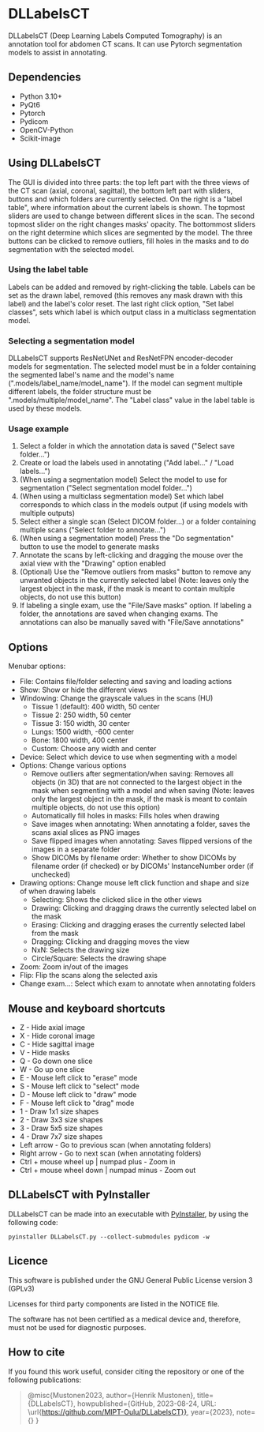 # DLLabelsCT

DLLabelsCT (Deep Learning Labels Computed Tomography) is an annotation tool for abdomen CT scans. It can use Pytorch segmentation models to assist in annotating.

## Dependencies

- Python 3.10+
- PyQt6
- Pytorch
- Pydicom
- OpenCV-Python
- Scikit-image

## Using DLLabelsCT

The GUI is divided into three parts: the top left part with the three views of the CT scan (axial, coronal, sagittal), the bottom left part with sliders, buttons and which folders are currently selected. On the right is a "label table", where information about the current labels is shown.
The topmost sliders are used to change between different slices in the scan. The second topmost slider on the right changes masks' opacity. The bottommost sliders on the right determine which slices are segmented by the model. The three buttons can be clicked to remove outliers, fill holes in the masks and to do segmentation with the selected model.

### Using the label table

Labels can be added and removed by right-clicking the table. Labels can be set as the drawn label, removed (this removes any mask drawn with this label) and the label's color reset. The last right click option, "Set label classes", sets which label is which output class in a multiclass segmentation model.  

### Selecting a segmentation model

DLLabelsCT supports ResNetUNet and ResNetFPN encoder-decoder models for segmentation. The selected model must be in a folder containing the segmented label's name and the model's name (".models/label_name/model_name"). If the model can segment multiple different labels, the folder structure must be ".models/multiple/model_name". The "Label class" value in the label table is used by these models.

### Usage example

1. Select a folder in which the annotation data is saved ("Select save folder...")
2. Create or load the labels used in annotating ("Add label..." / "Load labels...")
3. (When using a segmentation model) Select the model to use for segmentation ("Select segmentation model folder...")
4. (When using a multiclass segmentation model) Set which label corresponds to which class in the models output (if using models with multiple outputs)
5. Select either a single scan (Select DICOM folder...) or a folder containing multiple scans ("Select folder to annotate...")
6. (When using a segmentation model) Press the "Do segmentation" button to use the model to generate masks
7. Annotate the scans by left-clicking and dragging the mouse over the axial view with the "Drawing" option enabled
8. (Optional) Use the "Remove outliers from masks" button to remove any unwanted objects in the currently selected label (Note: leaves only the largest object in the mask, if the mask is meant to contain multiple objects, do not use this button)
9. If labeling a single exam, use the "File/Save masks" option. If labeling a folder, the annotations are saved when changing exams. The annotations can also be manually saved with "File/Save annotations"

## Options

Menubar options:

- File: Contains file/folder selecting and saving and loading actions
- Show: Show or hide the different views
- Windowing: Change the grayscale values in the scans (HU)
  - Tissue 1 (default): 400 width, 50 center
  - Tissue 2: 250 width, 50 center
  - Tissue 3: 150 width, 30 center
  - Lungs: 1500 width, -600 center
  - Bone: 1800 width, 400 center 
  - Custom: Choose any width and center
- Device: Select which device to use when segmenting with a model
- Options: Change various options
  - Remove outliers after segmentation/when saving: Removes all objects (in 3D) that are not connected to the largest object in the mask when segmenting with a model and when saving (Note: leaves only the largest object in the mask, if the mask is meant to contain multiple objects, do not use this option)
  - Automatically fill holes in masks: Fills holes when drawing
  - Save images when annotating: When annotating a folder, saves the scans axial slices as PNG images
  - Save flipped images when annotating: Saves flipped versions of the images in a separate folder
  - Show DICOMs by filename order: Whether to show DICOMs by filename order (if checked) or by DICOMs' InstanceNumber order (if unchecked)
- Drawing options: Change mouse left click function and shape and size of when drawing labels
  - Selecting: Shows the clicked slice in the other views
  - Drawing: Clicking and dragging draws the currently selected label on the mask
  - Erasing: Clicking and dragging erases the currently selected label from the mask
  - Dragging: Clicking and dragging moves the view
  - NxN: Selects the drawing size
  - Circle/Square: Selects the drawing shape
- Zoom: Zoom in/out of the images
- Flip: Flip the scans along the selected axis
- Change exam...: Select which exam to annotate when annotating folders

## Mouse and keyboard shortcuts

- Z - Hide axial image
- X - Hide coronal image
- C - Hide sagittal image
- V - Hide masks
- Q - Go down one slice
- W - Go up one slice
- E - Mouse left click to "erase" mode
- S - Mouse left click to "select" mode
- D - Mouse left click to "draw" mode
- F - Mouse left click to "drag" mode
- 1 - Draw 1x1 size shapes
- 2 - Draw 3x3 size shapes
- 3 - Draw 5x5 size shapes
- 4 - Draw 7x7 size shapes
- Left arrow - Go to previous scan (when annotating folders)
- Right arrow - Go to next scan (when annotating folders)
- Ctrl + mouse wheel up | numpad plus - Zoom in
- Ctrl + mouse wheel down | numpad minus - Zoom out

## DLLabelsCT with PyInstaller 

DLLabelsCT can be made into an executable with [PyInstaller](https://pyinstaller.org/en/stable/), by using the following code:

```
pyinstaller DLLabelsCT.py --collect-submodules pydicom -w
```

## Licence

This software is published under the GNU General Public License version 3 (GPLv3)

Licenses for third party components are listed in the NOTICE file.

The software has not been certified as a medical device and, therefore, must not be used for diagnostic purposes.

## How to cite

If you found this work useful, consider citing the repository or one of the following publications:

> @misc{Mustonen2023,
  author={Henrik Mustonen},
  title={DLLabelsCT},
  howpublished={GitHub, 2023-08-24, URL: \url{https://github.com/MIPT-Oulu/DLLabelsCT}}, 
  year={2023}, 
  note={}
}
